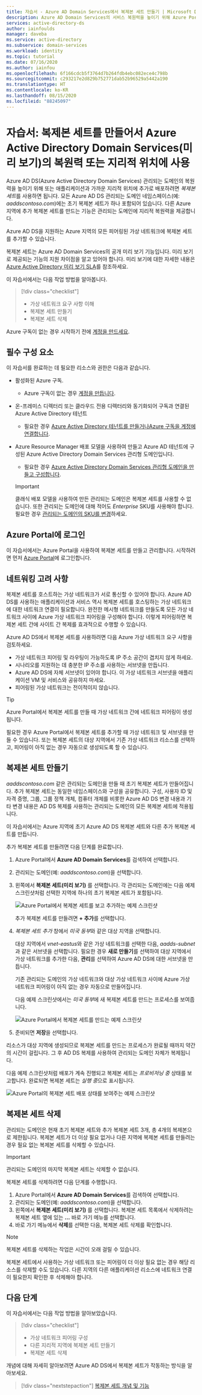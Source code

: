 ```yaml
---
title: 자습서 - Azure AD Domain Services에서 복제본 세트 만들기 | Microsoft Docs
description: Azure AD Domain Services의 서비스 복원력을 높이기 위해 Azure Portal에서 복제본 세트를 만들고 사용하는 방법을 알아봅니다.
services: active-directory-ds
author: iainfoulds
manager: daveba
ms.service: active-directory
ms.subservice: domain-services
ms.workload: identity
ms.topic: tutorial
ms.date: 07/16/2020
ms.author: iainfou
ms.openlocfilehash: 6f166cdcb5f3764d7b264fdb4ebc082ece4c798b
ms.sourcegitcommit: c293217e2d829b752771dab52b96529a5442a190
ms.translationtype: HT
ms.contentlocale: ko-KR
ms.lasthandoff: 08/15/2020
ms.locfileid: "88245097"
---
```

# <a name="tutorial-create-and-use-replica-sets-for-resiliency-or-geolocation-in-azure-active-directory-domain-services-preview"></a>자습서: 복제본 세트를 만들어서 Azure Active Directory Domain Services(미리 보기)의 복원력 또는 지리적 위치에 사용

Azure AD DS(Azure Active Directory Domain Services) 관리되는 도메인의 복원력을 높이기 위해 또는 애플리케이션과 가까운 지리적 위치에 추가로 배포하려면 *복제본 세트*를 사용하면 됩니다. 모든 Azure AD DS 관리되는 도메인 네임스페이스(예: *aaddscontoso.com*)에는 초기 복제본 세트가 하나 포함되어 있습니다. 다른 Azure 지역에 추가 복제본 세트를 만드는 기능은 관리되는 도메인에 지리적 복원력을 제공합니다.

Azure AD DS을 지원하는 Azure 지역의 모든 피어링된 가상 네트워크에 복제본 세트를 추가할 수 있습니다.

복제본 세트는 Azure AD Domain Services의 공개 미리 보기 기능입니다. 미리 보기로 제공되는 기능의 지원 차이점을 알고 있어야 합니다. 미리 보기에 대한 자세한 내용은 [Azure Active Directory 미리 보기 SLA](https://azure.microsoft.com/support/legal/preview-supplemental-terms/)를 참조하세요.

이 자습서에서는 다음 작업 방법을 알아봅니다.

> [!div class="checklist"]
> * 가상 네트워크 요구 사항 이해
> * 복제본 세트 만들기
> * 복제본 세트 삭제

Azure 구독이 없는 경우 시작하기 전에 [계정을 만드세요](https://azure.microsoft.com/free/?WT.mc_id=A261C142F).

## <a name="prerequisites"></a>필수 구성 요소

이 자습서를 완료하는 데 필요한 리소스와 권한은 다음과 같습니다.

* 활성화된 Azure 구독.
    * Azure 구독이 없는 경우 [계정을 만듭니다](https://azure.microsoft.com/free/?WT.mc_id=A261C142F).
* 온-프레미스 디렉터리 또는 클라우드 전용 디렉터리와 동기화되어 구독과 연결된 Azure Active Directory 테넌트
    * 필요한 경우 [Azure Active Directory 테넌트를 만들거나][create-azure-ad-tenant][Azure 구독을 계정에 연결합니다][associate-azure-ad-tenant].
* Azure Resource Manager 배포 모델을 사용하여 만들고 Azure AD 테넌트에 구성된 Azure Active Directory Domain Services 관리형 도메인입니다.
    * 필요한 경우 [Azure Active Directory Domain Services 관리형 도메인을 만들고 구성합니다][tutorial-create-instance].

    > [!IMPORTANT]
    > 클래식 배포 모델을 사용하여 만든 관리되는 도메인은 복제본 세트를 사용할 수 없습니다. 또한 관리되는 도메인에 대해 적어도 *Enterprise* SKU를 사용해야 합니다. 필요한 경우 [관리되는 도메인의 SKU를 변경][howto-change-sku]하세요.

## <a name="sign-in-to-the-azure-portal"></a>Azure Portal에 로그인

이 자습서에서는 Azure Portal을 사용하여 복제본 세트를 만들고 관리합니다. 시작하려면 먼저 [Azure Portal](https://portal.azure.com)에 로그인합니다.

## <a name="networking-considerations"></a>네트워킹 고려 사항

복제본 세트를 호스트하는 가상 네트워크가 서로 통신할 수 있어야 합니다. Azure AD DS를 사용하는 애플리케이션과 서비스 역시 복제본 세트를 호스팅하는 가상 네트워크에 대한 네트워크 연결이 필요합니다. 완전한 메시형 네트워크를 만들도록 모든 가상 네트워크 사이에 Azure 가상 네트워크 피어링을 구성해야 합니다. 이렇게 피어링하면 복제본 세트 간에 사이트 간 복제를 효과적으로 수행할 수 있습니다.

Azure AD DS에서 복제본 세트를 사용하려면 다음 Azure 가상 네트워크 요구 사항을 검토하세요.

* 가상 네트워크 피어링 및 라우팅이 가능하도록 IP 주소 공간이 겹치지 않게 하세요.
* 시나리오를 지원하는 데 충분한 IP 주소를 사용하는 서브넷을 만듭니다.
* Azure AD DS에 자체 서브넷이 있어야 합니다. 이 가상 네트워크 서브넷을 애플리케이션 VM 및 서비스와 공유하지 마세요.
* 피어링된 가상 네트워크는 전이적이지 않습니다.

> [!TIP]
> Azure Portal에서 복제본 세트를 만들 때 가상 네트워크 간에 네트워크 피어링이 생성됩니다.
>
> 필요한 경우 Azure Portal에서 복제본 세트를 추가할 때 가상 네트워크 및 서브넷을 만들 수 있습니다. 또는 복제본 세트의 대상 지역에서 기존 가상 네트워크 리소스를 선택하고, 피어링이 아직 없는 경우 자동으로 생성되도록 할 수 있습니다.

## <a name="create-a-replica-set"></a>복제본 세트 만들기

*aaddscontoso.com* 같은 관리되는 도메인을 만들 때 초기 복제본 세트가 만들어집니다. 추가 복제본 세트는 동일한 네임스페이스와 구성을 공유합니다. 구성, 사용자 ID 및 자격 증명, 그룹, 그룹 정책 개체, 컴퓨터 개체를 비롯한 Azure AD DS 변경 내용과 기타 변경 내용은 AD DS 복제를 사용하는 관리되는 도메인의 모든 복제본 세트에 적용됩니다.

이 자습서에서는 Azure 지역에 초기 Azure AD DS 복제본 세트와 다른 추가 복제본 세트를 만듭니다.

추가 복제본 세트를 만들려면 다음 단계를 완료합니다.

1. Azure Portal에서 **Azure AD Domain Services**를 검색하여 선택합니다.
1. 관리되는 도메인(예: *aaddscontoso.com*)을 선택합니다.
1. 왼쪽에서 **복제본 세트(미리 보기)** 를 선택합니다. 각 관리되는 도메인에는 다음 예제 스크린샷처럼 선택한 지역에 하나의 초기 복제본 세트가 포함됩니다.

    ![Azure Portal에서 복제본 세트를 보고 추가하는 예제 스크린샷](./media/tutorial-create-replica-set/replica-set-list.png)

    추가 복제본 세트를 만들려면 **+ 추가**를 선택합니다.

1. *복제본 세트 추가* 창에서 *미국 동부*와 같은 대상 지역을 선택합니다.

    대상 지역에서 *vnet-eastus*와 같은 가상 네트워크를 선택한 다음, *aadds-subnet*과 같은 서브넷을 선택합니다. 필요한 경우 **새로 만들기**를 선택하여 대상 지역에서 가상 네트워크를 추가한 다음, **관리**를 선택하여 Azure AD DS에 대한 서브넷을 만듭니다.

    기존 관리되는 도메인의 가상 네트워크와 대상 가상 네트워크 사이에 Azure 가상 네트워크 피어링이 아직 없는 경우 자동으로 만들어집니다.

    다음 예제 스크린샷에서는 *미국 동부*에 새 복제본 세트를 만드는 프로세스를 보여줍니다.

    ![Azure Portal에서 복제본 세트를 만드는 예제 스크린샷](./media/tutorial-create-replica-set/create-replica-set.png)

1. 준비되면 **저장**을 선택합니다.

리소스가 대상 지역에 생성되므로 복제본 세트를 만드는 프로세스가 완료될 때까지 약간의 시간이 걸립니다. 그 후 AD DS 복제를 사용하여 관리되는 도메인 자체가 복제됩니다.

다음 예제 스크린샷처럼 배포가 계속 진행되고 복제본 세트는 *프로비저닝 중* 상태를 보고합니다. 완료되면 복제본 세트는 *실행 중*으로 표시됩니다.

![Azure Portal의 복제본 세트 배포 상태를 보여주는 예제 스크린샷](./media/tutorial-create-replica-set/replica-set-provisioning.png)

## <a name="delete-a-replica-set"></a>복제본 세트 삭제

관리되는 도메인은 현재 초기 복제본 세트와 추가 복제본 세트 3개, 총 4개의 복제본으로 제한됩니다. 복제본 세트가 더 이상 필요 없거나 다른 지역에 복제본 세트를 만들려는 경우 필요 없는 복제본 세트를 삭제할 수 있습니다.

> [!IMPORTANT]
> 관리되는 도메인의 마지막 복제본 세트는 삭제할 수 없습니다.

복제본 세트를 삭제하려면 다음 단계를 수행합니다.

1. Azure Portal에서 **Azure AD Domain Services**를 검색하여 선택합니다.
1. 관리되는 도메인(예: *aaddscontoso.com*)을 선택합니다.
1. 왼쪽에서 **복제본 세트(미리 보기)** 를 선택합니다. 복제본 세트 목록에서 삭제하려는 복제본 세트 옆에 있는 **...** 바로 가기 메뉴를 선택합니다.
1. 바로 가기 메뉴에서 **삭제**를 선택한 다음, 복제본 세트 삭제를 확인합니다.

> [!NOTE]
> 복제본 세트를 삭제하는 작업은 시간이 오래 걸릴 수 있습니다.

복제본 세트에서 사용하는 가상 네트워크 또는 피어링이 더 이상 필요 없는 경우 해당 리소스를 삭제할 수도 있습니다. 다른 지역의 다른 애플리케이션 리소스에 네트워크 연결이 필요한지 확인한 후 삭제해야 합니다.

## <a name="next-steps"></a>다음 단계

이 자습서에서는 다음 작업 방법을 알아보았습니다.

> [!div class="checklist"]
> * 가상 네트워크 피어링 구성
> * 다른 지리적 지역에 복제본 세트 만들기
> * 복제본 세트 삭제

개념에 대해 자세히 알아보려면 Azure AD DS에서 복제본 세트가 작동하는 방식을 알아보세요.

> [!div class="nextstepaction"]
> [복제본 세트 개념 및 기능][concepts-replica-sets]

<!-- INTERNAL LINKS -->
[replica-sets]: concepts-replica-sets.md
[tutorial-create-instance]: tutorial-create-instance-advanced.md
[create-azure-ad-tenant]: ../active-directory/fundamentals/sign-up-organization.md
[associate-azure-ad-tenant]: ../active-directory/fundamentals/active-directory-how-subscriptions-associated-directory.md
[howto-change-sku]: change-sku.md
[concepts-replica-sets]: concepts-replica-sets.md
